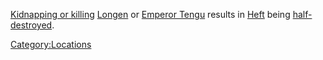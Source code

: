 [Kidnapping or killing](World_States.md "wikilink")
[Longen](Longen.md "wikilink") or [Emperor Tengu](Emperor_Tengu.md "wikilink")
results in [Heft](Heft.md "wikilink") being
[half-destroyed](Town_Overrides.md "wikilink").

[Category:Locations](Category:Locations "wikilink")